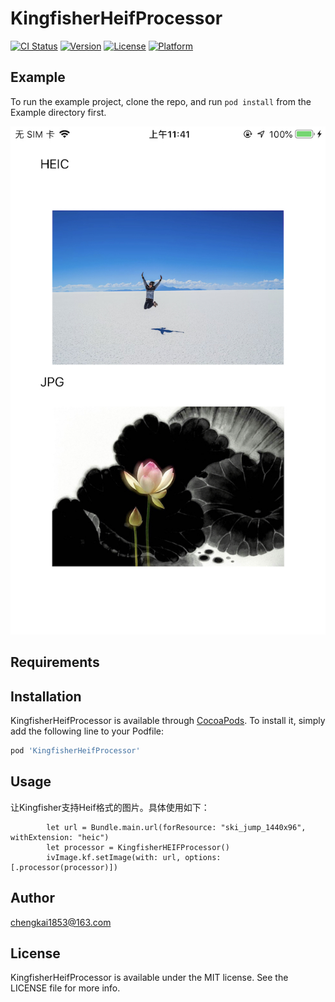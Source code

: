 # KingfisherHeifProcessor

[![CI Status](https://img.shields.io/travis/chengkai1853@163.com/KingfisherHeifProcessor.svg?style=flat)](https://travis-ci.org/chengkai1853@163.com/KingfisherHeifProcessor)
[![Version](https://img.shields.io/cocoapods/v/KingfisherHeifProcessor.svg?style=flat)](https://cocoapods.org/pods/KingfisherHeifProcessor)
[![License](https://img.shields.io/cocoapods/l/KingfisherHeifProcessor.svg?style=flat)](https://cocoapods.org/pods/KingfisherHeifProcessor)
[![Platform](https://img.shields.io/cocoapods/p/KingfisherHeifProcessor.svg?style=flat)](https://cocoapods.org/pods/KingfisherHeifProcessor)

## Example

To run the example project, clone the repo, and run `pod install` from the Example directory first.


![Screen](./ScreenShot/IMG_3673.jpg)

## Requirements

## Installation

KingfisherHeifProcessor is available through [CocoaPods](https://cocoapods.org). To install
it, simply add the following line to your Podfile:

```ruby
pod 'KingfisherHeifProcessor'
```

## Usage 

让Kingfisher支持Heif格式的图片。具体使用如下：

```
        let url = Bundle.main.url(forResource: "ski_jump_1440x96", withExtension: "heic")
        let processor = KingfisherHEIFProcessor()
        ivImage.kf.setImage(with: url, options: [.processor(processor)])
```

## Author

chengkai1853@163.com

## License

KingfisherHeifProcessor is available under the MIT license. See the LICENSE file for more info.
